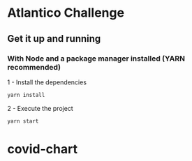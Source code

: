 # Atlantico Challenge

## Get it up and running

### With Node and a package manager installed (YARN recommended)

1 - Install the dependencies

```bash
yarn install
```

2 - Execute the project

```bash
yarn start
```
# covid-chart

